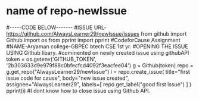 # name of repo-newIssue
#-----CODE BELOW-------
#ISSUE URL-https://github.com/AlwaysLearner29/newIssue/issues
from github import Github
import os
from pprint import pprint
#CodeforCause Assignment
#NAME-Aryaman college-GBPEC btech CSE 1st yr.
#OPENING THE ISSUE USING Github libary.
#commented on newly created issue using githubAPI
token = os.getenv('GITHUB_TOKEN', '2b303633d9e979f88c0bfecfcd4092f3eacfee04')
g = Github(token)
repo = g.get_repo("AlwaysLearner29/newIssue")
i = repo.create_issue(
    title="first issue code for cause",
    body="new issue created",
    assignee="AlwaysLearner29",
    labels=[
        repo.get_label("good first issue")
    ]
)
pprint(i)
#I dont know how to close issue using Github API.
